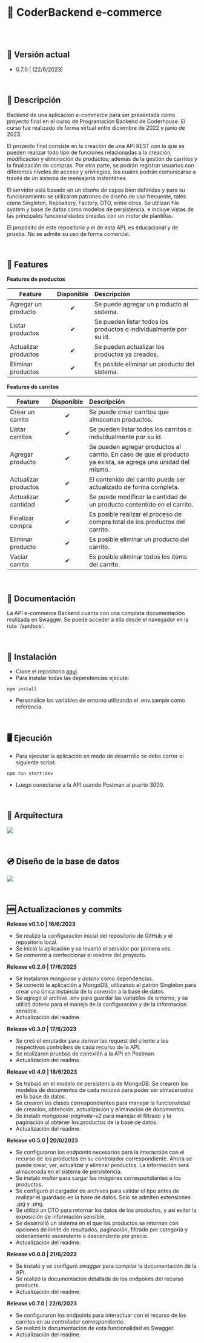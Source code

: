 # :handbag:  CoderBackend e-commerce
<br/>
<br/>

## :floppy_disk: Versión actual

* 0.7.0 | (22/6/2023)

<br/>

## :eyes: Descripción

Backend de una aplicación e-commerce para ser presentada como proyecto final en el curso de Programación Backend de Coderhouse. El curso fue realizado de forma virtual entre diciembre de 2022 y junio de 2023.

El proyecto final consiste en la creación de una API REST con la que se pueden realizar todo tipo de funciones relacionadas a la creación, modificación y eliminación de productos; además de la gestión de carritos y la finalización de compras. Por otra parte, se podrán registrar usuarios con diferentes niveles de acceso y privilegios, los cuales podrán comunicarse a través de un sistema de mensajería instantánea.

El servidor está basado en un diseño de capas bien definidas y para su funcionamiento se utilizaron patrones de diseño de uso frecuente, tales como Singleton, Repository, Factory, DTO, entre otros. Se utilizan file system y base de datos como modelos de persistencia, e incluye vistas de las principales funcionalidades creadas con un motor de plantillas.

El propósito de este repositorio y el de esta API, es educacional y de prueba. No se admite su uso de forma comercial.

<br/>

## :pencil:  Features

<b>Features de productos</b>

| Feature  |  Disponible   | Descripción  |
|----------|:-------------:|:-------------|
| Agregar un producto | &#10004; | Se puede agregar un producto al sistema. |
| Listar productos | &#10004; | Se pueden listar todos los productos o individualmente por su id. |
| Actualizar productos | &#10004; | Se pueden actualizar los productos ya creados. |
| Eliminar productos | &#10004; | Es posible eliminar un producto del sistema. |

<b>Features de carritos</b>

| Feature  |  Disponible   | Descripción  |
|----------|:-------------:|:-------------|
| Crear un carrito | &#10004; | Se puede crear carritos que almacenan productos. |
| Listar carritos | &#10004; | Se pueden listar todos los carritos o individualmente por su id. |
| Agregar producto | &#10004; | Se pueden agregar productos al carrito. En caso de que el producto ya exista, se agrega una unidad del mismo. |
| Actualizar productos | &#10004; | El contenido del carrito puede ser actualizado de forma completa. |
| Actualizar cantidad | &#10004; | Se puede modificar la cantidad de un producto contentido en el carrito. |
| Finalizar compra | &#10004; | Es posible realizar el proceso de compra total de los productos del carrito. |
| Eliminar producto | &#10004; | Es posible eliminar un producto del carrito. |
| Vaciar carrito | &#10004; | Es posible eliminar todos los items del carrito. |

<br/>

## :book: Documentación

La API e-commerce Backend cuenta con una completa documentación realizada en Swagger. Se puede acceder a ella desde el navegador en la ruta '/apidocs'.

<br/>

## :wrench: Instalación

* Clone el repositorio [aquí](https://github.com/MarceloDutto/CoderBackend_ProyectoFinal.git).
* Para instalar todas las dependencias ejecute:
````
npm install
````
* Personalice las variables de entorno utilizando el .env.sample como referencia.

<br/>

## :desktop_computer: Ejecución

* Para ejecutar la aplicación en modo de desarrollo se debe correr el siguiente script:

````
npm run start:dev
````
* Luego conectarse a la API usando Postman al puerto 3000.

<br/>

## :file_folder: Arquitectura

![](./utilities/img/readme/ArquitecturaClaro.jpg)

<br/>

## :cd: Diseño de la base de datos

![](./utilities/img/readme/DBdesignClaro.jpg)

<br/>

## :new: Actualizaciones y commits

<b>Release v0.1.0 | 16/6/2023</b>

* Se realizó la configuración inicial del repositorio de GitHub y el repositorio local. 
* Se inició la aplicación y se levantó el servidor por primera vez.
* Se comenzó a confeccionar el readme del proyecto.

<b>Release v0.2.0 | 17/6/2023</b>

* Se instalaron *mongoose* y *dotenv* como dependencias. 
* Se conectó la aplicación a MongoDB, uitlizando el patrón Singleton para crear una única instancia de la conexión a la base de datos.
* Se agregó el archivo .env para guardar las variables de entorno, y se utilizó dotenv para el manejo de la configuración y de la informacion sensible.
* Actualización del readme.

<b>Release v0.3.0 | 17/6/2023</b>

* Se creó el enrutador para derivar las request del cliente a los respectivos controllers de cada recurso de la API. 
* Se realizaron pruebas de conexión a la API en Postman.
* Actualización del readme.

<b>Release v0.4.0 | 18/6/2023</b>

* Se trabajó en el modelo de persistencia de MongoDB. Se crearon los modelos de documentos de cada recurso para poder ser almacenados en la base de datos.
* Se crearon las clases correspondientes para manejar la funcionalidad de creación, obtención, actualización y eliminación de documentos.
* Se instaló *mongoose-paginate-v2* para manejar el filtrado y la paginación al obtener los productos de la base de datos.
* Actualización del readme.

<b>Release v0.5.0 | 20/6/2023</b>

* Se configuraron los endpoints necesarios para la interacción con el recurso de los productos en su controlador correspondiente. Ahora se puede crear, ver, actualizar y eliminar productos. La información será almacenada en el sistema de persistencia.
* Se instaló *multer* para cargar las imágenes correspondientes a los productos. 
* Se configuró el cargador de archivos para validar el tipo antes de realizar el guardado en la base de datos. Solo se admiten extensiones .jpg y .png.
* Se utilizó un DTO para retornar los datos de los productos, y así evitar la exposición de información sensible.
* Se desarrolló un sistema en el que los productos se retornan con opciones de límite de resultados, paginación, filtrado por categoría y ordenamiento ascendente o descendente por precio.
* Actualización del readme.

<b>Release v0.6.0 | 21/6/2023</b>

* Se instaló y se configuró *swagger* para compilar la documentación de la API.
* Se realizó la documentación detallada de los endpoints del recurso products.
* Actualización del readme.

<b>Release v0.7.0 | 22/6/2023</b>

* Se configuraron los endpoints para interactuar con el recurso de los carritos en su controlador correspondiente.
* Se realizó la documentación de esta funcionalidad en Swagger.
* Actualización del readme.